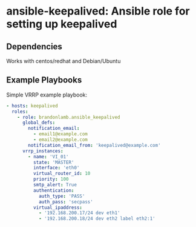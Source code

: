 # ansible-keepalived: Ansible role for setting up keepalived

## Dependencies

Works with centos/redhat and Debian/Ubuntu

## Example Playbooks

Simple VRRP example playbook:

```yaml
- hosts: keepalived
  roles:
    - role: brandonlamb.ansible_keepalived
      global_defs:
        notification_email:
          - email1@example.com
          - email2@example.com
        notification_email_from: 'keepalived@example.com'
      vrrp_instances:
        - name: 'VI_01'
          state: 'MASTER'
          interface: 'eth0'
          virtual_router_id: 10
          priority: 100
          smtp_alert: True
          authentication:
            auth_type: 'PASS'
            auth_pass: 'secpass'
          virtual_ipaddress:
            - '192.168.200.17/24 dev eth1'
            - '192.168.200.18/24 dev eth2 label eth2:1'
```

